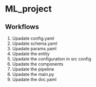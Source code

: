 # ML_project


## Workflows 

1. Upadate config.yaml
2. Upadate schema.yaml
3. Upadate params.yaml
4. Upadate the entity 
5. Upadate the configuration in src config
6. Upadate the components 
7. Upadate the pipeline 
8. Upadate the main.py
9. Upadate the dvc.yaml
